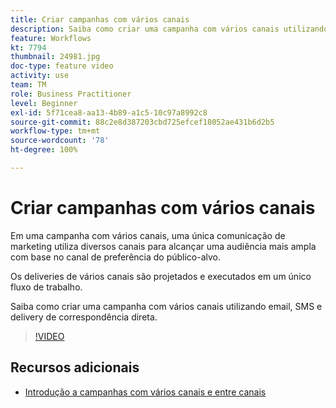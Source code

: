 ```yaml
---
title: Criar campanhas com vários canais
description: Saiba como criar uma campanha com vários canais utilizando email, SMS e delivery de correspondência direta.
feature: Workflows
kt: 7794
thumbnail: 24981.jpg
doc-type: feature video
activity: use
team: TM
role: Business Practitioner
level: Beginner
exl-id: 5f71cea8-aa13-4b89-a1c5-10c97a8992c8
source-git-commit: 88c2e8d387203cbd725efcef18052ae431b6d2b5
workflow-type: tm+mt
source-wordcount: '78'
ht-degree: 100%

---
```


# Criar campanhas com vários canais

Em uma campanha com vários canais, uma única comunicação de marketing utiliza diversos canais para alcançar uma audiência mais ampla com base no canal de preferência do público-alvo.

Os deliveries de vários canais são projetados e executados em um único fluxo de trabalho.

Saiba como criar uma campanha com vários canais utilizando email, SMS e delivery de correspondência direta.

>[!VIDEO](https://video.tv.adobe.com/v/24981?quality=12)

## Recursos adicionais

* [Introdução a campanhas com vários canais e entre canais](/help/orchestrate-campaigns/introduction-to-cross-and-multi-channel-campaigns.md)
